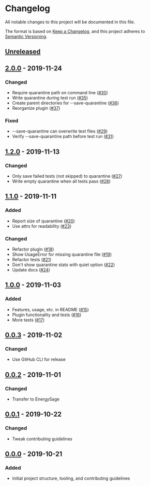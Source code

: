 # Changelog

All notable changes to this project will be documented in this file.

The format is based on [Keep a Changelog](https://keepachangelog.com/en/1.0.0/), and this project adheres to [Semantic Versioning](https://semver.org/spec/v2.0.0.html).

## [Unreleased]

## [2.0.0] - 2019-11-24

### Changed

- Require quarantine path on command line ([#30](https://github.com/EnergySage/pytest-quarantine/pull/30))
- Write quarantine during test run ([#35](https://github.com/EnergySage/pytest-quarantine/pull/35))
- Create parent directories for --save-quarantine ([#36](https://github.com/EnergySage/pytest-quarantine/pull/36))
- Reorganize plugin ([#37](https://github.com/EnergySage/pytest-quarantine/pull/37))

### Fixed

- --save-quarantine can overwrite test files ([#29](https://github.com/EnergySage/pytest-quarantine/issues/29))
- Verify --save-quarantine path before test run ([#31](https://github.com/EnergySage/pytest-quarantine/issues/31))

## [1.2.0] - 2019-11-13

### Changed

- Only save failed tests (not skipped) to quarantine ([#27](https://github.com/EnergySage/pytest-quarantine/pull/27))
- Write empty quarantine when all tests pass ([#28](https://github.com/EnergySage/pytest-quarantine/pull/28))

## [1.1.0] - 2019-11-11

### Added

- Report size of quarantine ([#20](https://github.com/EnergySage/pytest-quarantine/pull/20))
- Use attrs for readability ([#23](https://github.com/EnergySage/pytest-quarantine/pull/23))

### Changed

- Refactor plugin ([#18](https://github.com/EnergySage/pytest-quarantine/pull/18))
- Show UsageError for missing quarantine file ([#19](https://github.com/EnergySage/pytest-quarantine/pull/19))
- Refactor tests ([#21](https://github.com/EnergySage/pytest-quarantine/pull/21))
- Don't show quarantine stats with quiet option ([#22](https://github.com/EnergySage/pytest-quarantine/pull/22))
- Update docs ([#24](https://github.com/EnergySage/pytest-quarantine/pull/24))

## [1.0.0] - 2019-11-03

### Added

- Features, usage, etc. in README ([#15](https://github.com/EnergySage/pytest-quarantine/pull/15))
- Plugin functionality and tests ([#16](https://github.com/EnergySage/pytest-quarantine/pull/16))
- More tests ([#17](https://github.com/EnergySage/pytest-quarantine/pull/17))

## [0.0.3] - 2019-11-02

### Changed

- Use GitHub CLI for release

## [0.0.2] - 2019-11-01

### Changed

- Transfer to EnergySage

## [0.0.1] - 2019-10-22

### Changed

- Tweak contributing guidelines

## [0.0.0] - 2019-10-21

### Added

- Initial project structure, tooling, and contributing guidelines

[Unreleased]: https://github.com/EnergySage/pytest-quarantine/compare/2.0.0...HEAD
[2.0.0]: https://github.com/EnergySage/pytest-quarantine/releases/tag/2.0.0
[1.2.0]: https://github.com/EnergySage/pytest-quarantine/releases/tag/1.1.0
[1.1.0]: https://github.com/EnergySage/pytest-quarantine/releases/tag/1.1.0
[1.0.0]: https://github.com/EnergySage/pytest-quarantine/releases/tag/1.0.0
[0.0.3]: https://github.com/EnergySage/pytest-quarantine/releases/tag/0.0.3
[0.0.2]: https://github.com/EnergySage/pytest-quarantine/releases/tag/0.0.2
[0.0.1]: https://github.com/EnergySage/pytest-quarantine/releases/tag/0.0.1
[0.0.0]: https://github.com/EnergySage/pytest-quarantine/releases/tag/0.0.0
